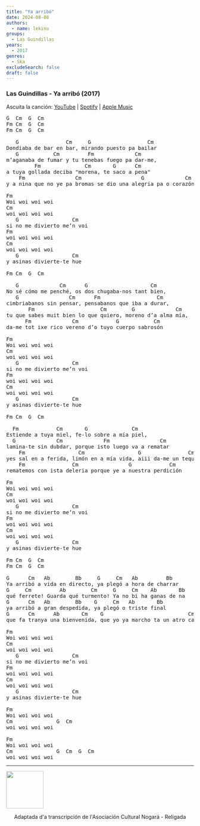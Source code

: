 ```yaml
---
title: "Ya arribó"
date: 2024-08-08
authors:
  - name: lekinu
groups:
  - Las Guindillas
years:
  - 2017
genres:
  - Ska
excludeSearch: false
draft: false
---
```


### Las Guindillas - Ya arribó (2017)

Ascuita la canción: [YouTube](https://www.youtube.com/watch?v=fxulbcLrfZs) | [Spotify](https://open.spotify.com/track/5jclVFaLfDFGouJNaNvG2V?si=99cafe85d34540e5) | [Apple Music](https://music.apple.com/ve/album/ya-arrib%C3%B3/1622680608?i=1622680762)

<pre>
G  Cm  G  Cm
Fm Cm  G  Cm
Fm Cm  G  Cm

   G               Cm     G                  Cm
Dondiaba de bar en bar, mirando puesto pa bailar
   G           Cm         Fm             Cm
m’aganaba de fumar y tu tenebas fuego pa dar‐me,
         Fm              Cm       G      Cm
a tuya gollada deciba "morena, te saco a pena"
    Fm                Cm                   G             Cm
y a nina que no ye pa bromas se dio una alegría pa o corazón

Fm
Woi woi woi woi
Cm
woi woi woi woi
   G                 Cm
si no me divierto me’n voi
Fm
woi woi woi woi
Cm
woi woi woi woi
   G                 Cm
y asinas divierte‐te hue

Fm Cm  G  Cm

   G             Cm      G                    Cm     
No sé cómo me penché, os dos chugaba‐nos tant bien,
   G                Cm      Fm                  Cm
cimbriabanos sin pensar, pensabanos que iba a durar,
       Fm                     Cm        G             Cm 
tu que sabes muit bien lo que quiero, moreno d’a alma mía,
      Fm             Cm            G           Cm
da‐me tot ixe rico vereno d’o tuyo cuerpo sabrosón

Fm
Woi woi woi woi
Cm
woi woi woi woi
   G                 Cm
si no me divierto me’n voi
Fm
woi woi woi woi
Cm
woi woi woi woi
   G                 Cm
y asinas divierte‐te hue

Fm Cm  G  Cm

  Fm            Cm       G              Cm
Estiende a tuya miel, fe‐lo sobre a mía piel,
  G             Cm             Fm                Cm
lamina‐te sin dubdar, porque isto luego va a rematar
    Fm                 Cm                 G               Cm
yes sal en a ferida, limón en a mía vida, aiii da‐me un tequila
    Fm               Cm                G            Cm
rematemos con ista deleria porque ye a nuestra perdición

Fm
Woi woi woi woi
Cm
woi woi woi woi
   G                 Cm
si no me divierto me’n voi
Fm
woi woi woi woi
Cm
woi woi woi woi
   G                 Cm
y asinas divierte‐te hue

Fm Cm  G  Cm
Fm Cm  G  Cm

G      Cm   Ab        Bb     G     Cm   Ab         Bb
Ya arribó a vida en directo, ya plegó a hora de charrar
G     Cm         Ab        Cm     G     Cm    Ab       Bb 
qué ferrete! Guarda qué turmento! Ya no bi ha ganas de na
G      Cm   Ab        Bb    G     Cm   Ab       Bb
ya arribó a gran despedida, ya plegó o triste final
G      Cm      Ab       Cm    G                           Cm 
que fa tranya una bienvenida, que yo ya marcho ta un atro cabo

Fm
Woi woi woi woi
Cm
woi woi woi woi
   G                 Cm
si no me divierto me’n voi
Fm
woi woi woi woi
Cm
woi woi woi woi
   G                 Cm
y asinas divierte‐te hue

Fm
Woi woi woi woi
Cm              G  Cm
woi woi woi woi

Fm
Woi woi woi woi
Cm              G  Cm  G  Cm
woi woi woi woi
</pre>

---

<a href="https://creativecommons.org/licenses/by-nc-sa/4.0/deed.an"><img style="vertical-align:middle" src="/acordes/by-nc-sa.png" alt="" width="100"/></a><p style="text-align:center">Adaptada d'a transcripción de l'Asociación Cultural Nogará - Religada</p>
